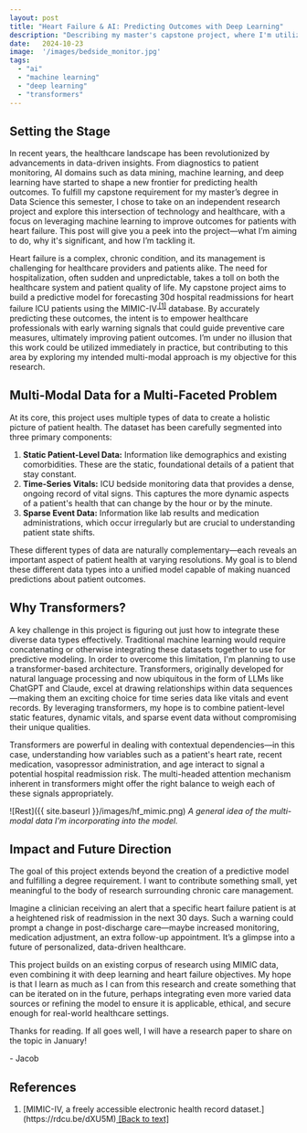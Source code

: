 ```yaml
---
layout: post
title: "Heart Failure & AI: Predicting Outcomes with Deep Learning"
description: "Describing my master's capstone project, where I'm utilizing deep learning and multi-modal data to predict readmissions for ICU heart failure patients."
date:   2024-10-23
image:  '/images/bedside_monitor.jpg'
tags:
  - "ai"
  - "machine learning"
  - "deep learning"
  - "transformers"
---
```


## Setting the Stage
In recent years, the healthcare landscape has been revolutionized by advancements in data-driven insights. From diagnostics to patient monitoring, AI domains such as data mining, machine learning, and deep learning have started to shape a new frontier for predicting health outcomes. To fulfill my capstone requirement for my master’s degree in Data Science this semester, I chose to take on an independent research project and explore this intersection of technology and healthcare, with a focus on leveraging machine learning to improve outcomes for patients with heart failure. This post will give you a peek into the project—what I’m aiming to do, why it's significant, and how I’m tackling it.

Heart failure is a complex, chronic condition, and its management is challenging for healthcare providers and patients alike. The need for hospitalization, often sudden and unpredictable, takes a toll on both the healthcare system and patient quality of life. My capstone project aims to build a predictive model for forecasting 30d hospital readmissions for heart failure ICU patients using the MIMIC-IV<sup id="citation1"><a href="#ref1"> [1]</a></sup> database. By accurately predicting these outcomes, the intent is to empower healthcare professionals with early warning signals that could guide preventive care measures, ultimately improving patient outcomes. I’m under no illusion that this work could be utilized immediately in practice, but contributing to this area by exploring my intended multi-modal approach is my objective for this research.

## Multi-Modal Data for a Multi-Faceted Problem
At its core, this project uses multiple types of data to create a holistic picture of patient health. The dataset has been carefully segmented into three primary components: 
1. **Static Patient-Level Data:** Information like demographics and existing comorbidities. These are the static, foundational details of a patient that stay constant.
2. **Time-Series Vitals:** ICU bedside monitoring data that provides a dense, ongoing record of vital signs. This captures the more dynamic aspects of a patient's health that can change by the hour or by the minute.
3. **Sparse Event Data:** Information like lab results and medication administrations, which occur irregularly but are crucial to understanding patient state shifts.

These different types of data are naturally complementary—each reveals an important aspect of patient health at varying resolutions. My goal is to blend these different data types into a unified model capable of making nuanced predictions about patient outcomes. 

## Why Transformers?
A key challenge in this project is figuring out just how to integrate these diverse data types effectively. Traditional machine learning would require concatenating or otherwise integrating these datasets together to use for predictive modeling. In order to overcome this limitation, I'm planning to use a transformer-based architecture. Transformers, originally developed for natural language processing and now ubiquitous in the form of LLMs like ChatGPT and Claude, excel at drawing relationships within data sequences—making them an exciting choice for time series data like vitals and event records. By leveraging transformers, my hope is to combine patient-level static features, dynamic vitals, and sparse event data without compromising their unique qualities.

Transformers are powerful in dealing with contextual dependencies—in this case, understanding how variables such as a patient's heart rate, recent medication, vasopressor administration, and age interact to signal a potential hospital readmission risk. The multi-headed attention mechanism inherent in transformers might offer the right balance to weigh each of these signals appropriately.

![Rest]({{ site.baseurl }}/images/hf_mimic.png)
*A general idea of the multi-modal data I'm incorporating into the model.*

## Impact and Future Direction
The goal of this project extends beyond the creation of a predictive model and fulfilling a degree requirement. I want to contribute something small, yet meaningful to the body of research surrounding chronic care management.

Imagine a clinician receiving an alert that a specific heart failure patient is at a heightened risk of readmission in the next 30 days. Such a warning could prompt a change in post-discharge care—maybe increased monitoring, medication adjustment, an extra follow-up appointment. It’s a glimpse into a future of personalized, data-driven healthcare.

This project builds on an existing corpus of research using MIMIC data, even combining it with deep learning and heart failure objectives. My hope is that I learn as much as I can from this research and create something that can be iterated on in the future, perhaps integrating even more varied data sources or refining the model to ensure it is applicable, ethical, and secure enough for real-world healthcare settings.

Thanks for reading. If all goes well, I will have a research paper to share on the topic in January!

\- Jacob

## References
<ol>
  <li id="ref1">[MIMIC-IV, a freely accessible electronic health record dataset.](https://rdcu.be/dXU5M)<a href="#citation1"> [Back to text]</a></li>
</ol>